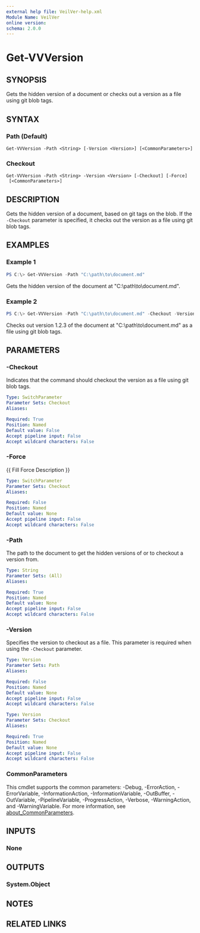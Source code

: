 ```yaml
---
external help file: VeilVer-help.xml
Module Name: VeilVer
online version:
schema: 2.0.0
---
```


# Get-VVVersion

## SYNOPSIS

Gets the hidden version of a document or checks out a version as a file using git blob tags.

## SYNTAX

### Path (Default)
```
Get-VVVersion -Path <String> [-Version <Version>] [<CommonParameters>]
```

### Checkout
```
Get-VVVersion -Path <String> -Version <Version> [-Checkout] [-Force]
 [<CommonParameters>]
```

## DESCRIPTION

Gets the hidden version of a document, based on git tags on the blob. If the `-Checkout` parameter is specified, it checks out the version as a file using git blob tags.

## EXAMPLES

### Example 1
```powershell
PS C:\> Get-VVVersion -Path "C:\path\to\document.md"
```

Gets the hidden version of the document at "C:\path\to\document.md".

### Example 2
```powershell
PS C:\> Get-VVVersion -Path "C:\path\to\document.md" -Checkout -Version 1.2.3
```

Checks out version 1.2.3 of the document at "C:\path\to\document.md" as a file using git blob tags.

## PARAMETERS

### -Checkout

Indicates that the command should checkout the version as a file using git blob tags.

```yaml
Type: SwitchParameter
Parameter Sets: Checkout
Aliases:

Required: True
Position: Named
Default value: False
Accept pipeline input: False
Accept wildcard characters: False
```

### -Force
{{ Fill Force Description }}

```yaml
Type: SwitchParameter
Parameter Sets: Checkout
Aliases:

Required: False
Position: Named
Default value: None
Accept pipeline input: False
Accept wildcard characters: False
```

### -Path

The path to the document to get the hidden versions of or to checkout a version from.

```yaml
Type: String
Parameter Sets: (All)
Aliases:

Required: True
Position: Named
Default value: None
Accept pipeline input: False
Accept wildcard characters: False
```

### -Version

Specifies the version to checkout as a file. This parameter is required when using the `-Checkout` parameter.

```yaml
Type: Version
Parameter Sets: Path
Aliases:

Required: False
Position: Named
Default value: None
Accept pipeline input: False
Accept wildcard characters: False
```

```yaml
Type: Version
Parameter Sets: Checkout
Aliases:

Required: True
Position: Named
Default value: None
Accept pipeline input: False
Accept wildcard characters: False
```

### CommonParameters
This cmdlet supports the common parameters: -Debug, -ErrorAction, -ErrorVariable, -InformationAction, -InformationVariable, -OutBuffer, -OutVariable, -PipelineVariable, -ProgressAction, -Verbose, -WarningAction, and -WarningVariable. For more information, see [about_CommonParameters](http://go.microsoft.com/fwlink/?LinkID=113216).

## INPUTS

### None
## OUTPUTS

### System.Object
## NOTES

## RELATED LINKS
